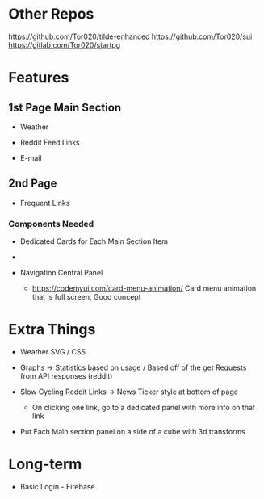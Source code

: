 # Other Repos

https://github.com/Tor020/tilde-enhanced
https://github.com/Tor020/sui
https://gitlab.com/Tor020/startpg

# Features

## 1st Page Main Section

- Weather

- Reddit Feed Links

- E-mail

## 2nd Page 

- Frequent Links


### Components Needed

- Dedicated Cards for Each Main Section Item
- 


- Navigation Central Panel
  - https://codemyui.com/card-menu-animation/ Card menu animation that is full screen, Good concept

# Extra Things

- Weather SVG / CSS 
<!-- 
     https://codemyui.com/pure-css-animated-weather-icons/
     https://codemyui.com/simple-weather-animation-svg/ 
     https://codemyui.com/muted-color-weather-icon-animation-css/
     https://codemyui.com/cartoony-weather-animation/
     -->
- Graphs -> Statistics based on usage / Based off of the get Requests from API responses (reddit)

- Slow Cycling Reddit Links -> News Ticker style at bottom of page
  - On clicking one link, go to a dedicated panel with more info on that link

- Put Each Main section panel on a side of a cube with 3d transforms

# Long-term

- Basic Login - Firebase